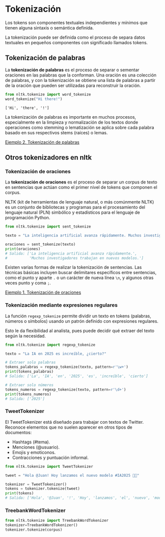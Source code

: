 # Tokenización

Los tokens son componentes textuales independientes y mínimos que tienen alguna sintaxis o semántica definida.

La tokenización puede ser definida como el proceso de separa datos textuales en pequeños componentes con significado llamados tokens.

## Tokenización de palabras

La **tokenización de palabras** es el proceso de separar o sementar oraciones en las palabras que la conforman. Una oración es una colección de palabras, y con la tokenización se obtiene una lista de palabras a partir de la oración que pueden ser utilizadas para reconstruir la oración.

```python
from nltk.tokenize import word_tokenize
word_tokenize("Hi there!")
```

```
['Hi', 'there', '!']
```

La tokenización de palabras es importante en muchos procesos, especialmente en la limpieza y normalización de los textos donde operaciones como stemming o lematización se aplica sobre cada palabra basado en sus respectivos stems (raíces) o lemas. 

[Ejemplo 2. Tokenización de palabras](./code/tokenization_words_nltk.ipynb)

## Otros tokenizadores en nltk

### Tokenización de oraciones

La **tokenización de oraciones** es el proceso de separar un corpus de texto en sentencias que actúan como el primer nivel de tokens que componen el corpus.

NLTK (kit de herramientas de lenguaje natural, o más comúnmente NLTK) es un conjunto de bibliotecas y programas para el procesamiento del lenguaje natural (PLN) simbólico y estadísticos para el lenguaje de programación Python.

```python
from nltk.tokenize import sent_tokenize

texto = "La inteligencia artificial avanza rápidamente. Muchos investigadores trabajan en nuevos modelos."

oraciones = sent_tokenize(texto)
print(oraciones)
# Salida: ['La inteligencia artificial avanza rápidamente.', 
#          'Muchos investigadores trabajan en nuevos modelos.']
```

Existen varias formas de realizar la tokenización de sentencias. Las técnicas básicas incluyen buscar delimitares específicos entre sentencias, como el punto y aparte `.` o un carácter de nueva línea `\n`, y algunos otras veces punto y coma `;`.

[Ejemplo 1. Tokenización de oraciones](./code/tokenization_sentences_nltk.ipynb)

### Tokenización mediante expresiones regulares

La función `regexp_tokenize` permite dividir un texto en tokens (palabras, números o símbolos) usando un patrón definido con expresiones regulares.

Esto le da flexibilidad al analista, pues puede decidir qué extraer del texto según la necesidad.

```python
from nltk.tokenize import regexp_tokenize

texto = "La IA en 2025 es increíble, ¿cierto?"

# Extraer solo palabras
tokens_palabras = regexp_tokenize(texto, pattern=r'\w+')
print(tokens_palabras)
# Salida: ['La', 'IA', 'en', '2025', 'es', 'increíble', 'cierto']

# Extraer solo números
tokens_numeros = regexp_tokenize(texto, pattern=r'\d+')
print(tokens_numeros)
# Salida: ['2025']
```

### TweetTokenizer

El TweetTokenizer está diseñado para trabajar con textos de Twitter.
Reconoce elementos que no suelen aparecer en otros tipos de documentos:

- Hashtags (#tema).
- Menciones (@usuario).
- Emojis y emoticonos.
- Contracciones y puntuación informal.

```python
from nltk.tokenize import TweetTokenizer

tweet = "Hola @Juan! Hoy lanzamos el nuevo modelo #IA2025 🚀😃"

tokenizer = TweetTokenizer()
tokens = tokenizer.tokenize(tweet)
print(tokens)
# Salida: ['Hola', '@Juan', '!', 'Hoy', 'lanzamos', 'el', 'nuevo', 'modelo', '#IA2025', '🚀', '😃']
```

### TreebankWordTokenizer

```python
from nltk.tokenize import TreebankWordTokenizer
tokenizer=TreebankWordTokenizer()
tokenizer.tokenize(corpus)
```